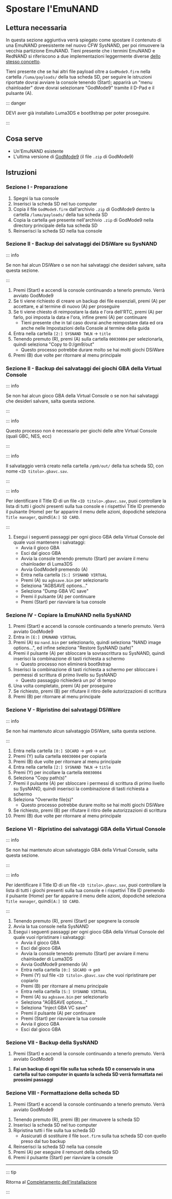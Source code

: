 # Spostare l'EmuNAND

## Lettura necessaria

In questa sezione aggiuntiva verrà spiegato come spostare il contenuto di una EmuNAND preesistente nel nuovo CFW SysNAND, per poi rimuovere la vecchia partizione EmuNAND. Tieni presente che i termini EmuNAND e RedNAND si riferiscono a due implementazioni leggermente diverse [dello stesso concetto](http://3dbrew.org/wiki/NAND_Redirection).

Tieni presente che se hai altri file payload oltre a `GodMode9.firm` nella cartella `/luma/payloads/` della tua scheda SD, per seguire le istruzioni riportate dovrai avviare la console tenendo (Start); apparirà un "menu chainloader" dove dovrai selezionare "GodMode9" tramite il D-Pad e il pulsante (A).

::: danger

DEVI aver già installato Luma3DS e boot9strap per poter proseguire.

:::

## Cosa serve

- Un'EmuNAND esistente
- L'ultima versione di [GodMode9](https://github.com/d0k3/GodMode9/releases/latest) (il file `.zip` di GodMode9)

## Istruzioni

### Sezione I - Preparazione

1. Spegni la tua console
2. Inserisci la scheda SD nel tuo computer
3. Copia il file `GodMode9.firm` dall'archivio `.zip` di GodMode9 dentro la cartella `/luma/payloads/` della tua scheda SD
4. Copia la cartella `gm9` presente nell'archivio `.zip` di GodMode9 nella directory principale della tua scheda SD
5. Reinserisci la scheda SD nella tua console

### Sezione II - Backup dei salvataggi dei DSiWare su SysNAND

::: info

Se non hai alcun DSiWare o se non hai salvataggi che desideri salvare, salta questa sezione.

:::

1. Premi (Start) e accendi la console continuando a tenerlo premuto. Verrà avviato GodMode9
2. Se ti viene richiesto di creare un backup dei file essenziali, premi (A) per accettare, e al termine di nuovo (A) per proseguire
3. Se ti viene chiesto di reimpostare la data e l'ora dell'RTC, premi (A) per farlo, poi imposta la data e l'ora, infine premi (A) per continuare
   - Tieni presente che in tal caso dovrai anche reimpostare data ed ora anche nelle Impostazioni della Console al termine della guida
4. Entra nella cartella `[2:] SYSNAND TWLN` -> `title`
5. Tenendo premuto (R), premi (A) sulla cartella `00030004` per selezionarla, quindi seleziona "Copy to 0:/gm9/out"
   - Questo processo potrebbe durare molto se hai molti giochi DSiWare
6. Premi (B) due volte per ritornare al menu principale

### Sezione II - Backup dei salvataggi dei giochi GBA della Virtual Console

::: info

Se non hai alcun gioco GBA della Virtual Console o se non hai salvataggi che desideri salvare, salta questa sezione.

:::

::: info

Questo processo non è necessario per giochi delle altre Virtual Console (quali GBC, NES, ecc)

:::

::: info

Il salvataggio verrà creato nella cartella `/gm9/out/` della tua scheda SD, con nome `<ID titolo>.gbavc.sav`.

:::

::: info

Per identificare il Title ID di un file `<ID titolo>.gbavc.sav`, puoi controllare la lista di tutti i giochi presenti sulla tua console e i rispettivi Title ID premendo il pulsante (Home) per far apparire il menu delle azioni, dopodiché seleziona `Title manager`, quindi`[A:] SD CARD`.

:::

1. Esegui i seguenti passaggi per ogni gioco GBA della Virtual Console del quale vuoi mantenere i salvataggi:
   - Avvia il gioco GBA
   - Esci dal gioco GBA
   - Avvia la console tenendo premuto (Start) per avviare il menu chainloader di Luma3DS
   - Avvia GodMode9 premendo (A)
   - Entra nella cartella `[S:] SYSNAND VIRTUAL`
   - Premi (A) su `agbsave.bin` per selezionarlo
   - Seleziona "AGBSAVE options..."
   - Seleziona "Dump GBA VC save"
   - Premi il pulsante (A) per continuare
   - Premi (Start) per riavviare la tua console

### Sezione IV - Copiare la EmuNAND nella SysNAND

1. Premi (Start) e accendi la console continuando a tenerlo premuto. Verrà avviato GodMode9
2. Entra in `[E:] EMUNAND VIRTUAL`
3. Premi (A) su `nand.bin` per selezionarlo, quindi seleziona "NAND image options...", ed infine seleziona "Restore SysNAND (safe)"
4. Premi il pulsante (A) per sbloccare la sovrascrittura su SysNAND, quindi inserisci la combinazione di tasti richiesta a schermo
   - Questo processo non eliminerà boot9strap
5. Inserisci la combinazione di tasti richiesta a schermo per sbloccare i permessi di scrittura di primo livello su SysNAND
   - Questo passaggio richiederà un po' di tempo
6. Una volta completato, premi (A) per proseguire
7. Se richiesto, premi (B) per rifiutare il ritiro delle autorizzazioni di scrittura
8. Premi (B) per ritornare al menu principale

### Sezione V - Ripristino dei salvataggi DSiWare

::: info

Se non hai mantenuto alcun salvataggio DSiWare, salta questa sezione.

:::

1. Entra nella cartella `[0:] SDCARD` -> `gm9` -> `out`
2. Premi (Y) sulla cartella `00030004` per copiarla
3. Premi (B) due volte per ritornare al menu principale
4. Entra nella cartella `[2:] SYSNAND TWLN` -> `title`
5. Premi (Y) per incollare la cartella `00030004`
6. Seleziona "Copy path(s)"
7. Premi il pulsante (A) per sbloccare i permessi di scrittura di primo livello su SysNAND, quindi inserisci la combinazione di tasti richiesta a schermo
8. Seleziona "Overwrite file(s)"
   - Questo processo potrebbe durare molto se hai molti giochi DSiWare
9. Se richiesto, premi (B) per rifiutare il ritiro delle autorizzazioni di scrittura
10. Premi (B) due volte per ritornare al menu principale

### Sezione VI - Ripristino dei salvataggi GBA della Virtual Console

::: info

Se non hai mantenuto alcun salvataggio GBA della Virtual Console, salta questa sezione.

:::

::: info

Per identificare il Title ID di un file `<ID titolo>.gbavc.sav`, puoi controllare la lista di tutti i giochi presenti sulla tua console e i rispettivi Title ID premendo il pulsante (Home) per far apparire il menu delle azioni, dopodiché seleziona `Title manager`, quindi`[A:] SD CARD`.

:::

1. Tenendo premuto (R), premi (Start) per spegnere la console
2. Avvia la tua console nella SysNAND
3. Esegui i seguenti passaggi per ogni gioco GBA della Virtual Console del quale vuoi ripristinare i salvataggi:
   - Avvia il gioco GBA
   - Esci dal gioco GBA
   - Avvia la console tenendo premuto (Start) per avviare il menu chainloader di Luma3DS
   - Avvia GodMode9 premendo (A)
   - Entra nella cartella `[0:] SDCARD` -> `gm9`
   - Premi (Y) sul file `<ID titolo>.gbavc.sav` che vuoi ripristinare per copiarlo
   - Premi (B) per ritornare al menu principale
   - Entra nella cartella `[S:] SYSNAND VIRTUAL`
   - Premi (A) su `agbsave.bin` per selezionarlo
   - Seleziona "AGBSAVE options..."
   - Seleziona "Inject GBA VC save"
   - Premi il pulsante (A) per continuare
   - Premi (Start) per riavviare la tua console
   - Avvia il gioco GBA
   - Esci dal gioco GBA

### Sezione VII - Backup della SysNAND

1. Premi (Start) e accendi la console continuando a tenerlo premuto. Verrà avviato GodMode9

<!--@include: ./_include/nand-backup.md -->

1. **Fai un backup di ogni file sulla tua scheda SD e conservalo in una cartella sul tuo computer in quanto la scheda SD verrà formattata nei prossimi passaggi**

### Sezione VIII - Formattazione della scheda SD

1. Premi (Start) e accendi la console continuando a tenerlo premuto. Verrà avviato GodMode9

<!--@include: ./_include/format-sd-gm9.md -->

1. Tenendo premuto (R), premi (B) per rimuovere la scheda SD
2. Inserisci la scheda SD nel tuo computer
3. Ripristina tutti i file sulla tua scheda SD
   - Assicurati di sostituire il file `boot.firm` sulla tua scheda SD con quello preso dal tuo backup
4. Reinserisci la scheda SD nella tua console
5. Premi (A) per eseguire il remount della scheda SD
6. Premi il pulsante (Start) per riavviare la console

___

::: tip

Ritorna al [Completamento dell'installazione](finalizing-setup)

:::
